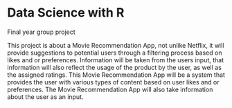 # Data Science with R #
 Final year group project
  
  This project is about a Movie Recommendation App, not unlike Netflix, it will provide suggestions to potential users through a filtering process based on likes and or preferences. Information will be taken from the users input, that information will also reflect the usage of the product by the user, as well as the assigned ratings. This Movie Recommendation App will be a system that provides the user with various types of content based on user likes and or preferences. The Movie Recommendation App will also take information about the user as an input.
  
